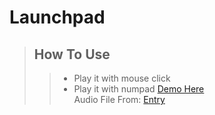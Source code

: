 # Launchpad
> ## How To Use
>> * Play it with mouse click <br>
>> * Play it with numpad
> [Demo Here](https://tuple0110.github.io/launchpad) <br>
> Audio File From: [Entry](https://playentry.org)
